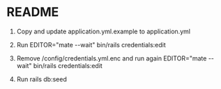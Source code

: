 # README

1. Copy and update application.yml.example to application.yml

2. Run EDITOR="mate --wait" bin/rails credentials:edit

3. Remove /config/credentials.yml.enc and run again EDITOR="mate --wait" bin/rails credentials:edit

4. Run rails db:seed